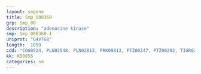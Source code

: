 ```yaml
---
layout: smgene
title: Smp_008360
grp: Smp_00
description: "adenosine kinase"
smp: Smp_008360.1
uniprot: "G4V7G8"
length:  1059
cdd: "COG0524, PLN02548, PLN02813, PRK09813, PTZ00247, PTZ00292, TIGR02152, cd01168, cl00192, pfam00294"
kk: K00856
categories: sm
---
```

